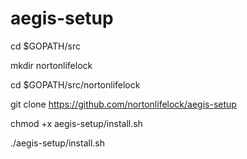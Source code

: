 # aegis-setup



cd $GOPATH/src

mkdir nortonlifelock

cd $GOPATH/src/nortonlifelock

git clone https://github.com/nortonlifelock/aegis-setup

chmod +x aegis-setup/install.sh

./aegis-setup/install.sh